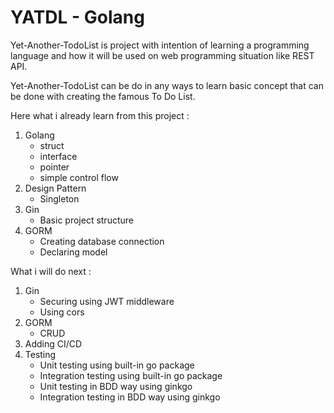 # YATDL - Golang

Yet-Another-TodoList is project with intention of learning a programming language and how it will be used on web programming situation like REST API.

Yet-Another-TodoList can be do in any ways to learn basic concept that can be done with creating the famous To Do List.

Here what i already learn from this project :

1. Golang
   - struct
   - interface
   - pointer
   - simple control flow
2. Design Pattern
   - Singleton
3. Gin
   - Basic project structure
4. GORM
   - Creating database connection
   - Declaring model

What i will do next :

1. Gin
   - Securing using JWT middleware
   - Using cors
2. GORM
   - CRUD
3. Adding CI/CD
4. Testing
   - Unit testing using built-in go package
   - Integration testing using built-in go package
   - Unit testing in BDD way using ginkgo
   - Integration testing in BDD way using ginkgo

